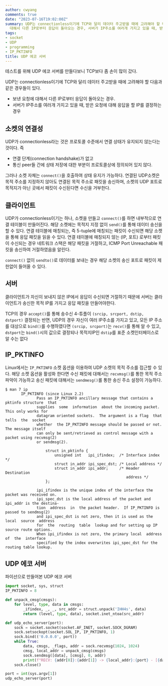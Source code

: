 ```yaml
---
author: cwyang
comments: true
date: "2023-07-16T19:02:00Z"
summary: UDP는 connectionless이기에 TCP와 달리 데이터 주고받을 때에 고려해야 할 다음과 같은 경우들이 있다. 보낸 요청에
  대해서 다른 IP로부터 응답이 돌아오는 경우, 서버가 IP주소를 여러개 가지고 있을 때, 받은 요청에 대해 응답을 할 IP를 결정하는 경우
tags:
- socket
- UDP
- programming
- IP_PKTINFO
title: UDP 에코 서버
---
```

테스트를 위해 UDP 에코 서버를 만들다보니 TCP보다 좀 손이 많이 갔다.

UDP는 connectionless이기에 TCP와 달리 데이터 주고받을 때에 고려해야 할
다음과 같은 경우들이 있다.
* 보낸 요청에 대해서 다른 IP로부터 응답이 돌아오는 경우.
* 서버가 IP주소를 여러개 가지고 있을 때, 받은 요청에 대해 응답을 할 IP를 결정하는 경우

## 소켓의 연결성
UDP가 connectionless라는 것은 프로토콜 수준에서 연결 상태가 유지되지 않는다는 것이다. 즉
* 연결 단계(connection handshake)가 없고
* 통신 peer들 간에 상태 저장에 대한 부분이 프로토콜상에 정의되어 있지 않다.

그러나 소켓 자체는 `connect()`을 호출하여 상태 유지가 가능하다.
연결된 UDP소켓은 목적 주소를 지정하지 않아도 연결된 목적 주소로 패킷을 송신하며,
소켓의 UDP 포트로 목적지가 아닌 곳에서 패킷이 수신된다면 수신을 거부한다.

## 클라이언트

UDP가 connectionless이기는 하나, 소켓을 만들고 `connect()`를 하면 내부적으로 연결 테이블이 만들어진다.
해당 소켓에는 목적지 지정 없이 `send()`를 통해 데이터 송신을 할 수 있다.
연결 테이블에 매칭되는, 즉 5-tuple에 매칭되는 패킷이 수신되면 해당 소켓을 통해 응답 패킷을 읽을 수 있다.
연결 테이블에 매칭되지 않는 (IP, 포트) 로부터 패킷이 수신되는 경우 네트워크 스택은 해당 패킷을 거절하고,
ICMP Port Unreachable 패킷을 송신하여 거절하였음을 알린다.

`connect()` 없이 `sendto()`로 데이터를 보내는 경우 해당 소켓의 송신 포트로 패킷이 제한없이 들어올 수 있다.

## 서버

클라이언트가 자신이 보내지 않은 IP에서 응답이 수신되면 거절하기 때문에
서버는 클라이언트가 송신한 목적 IP를 가지고 응답 패킷을 만들어야한다.

TCP의 경우 `accept()`를 통해 송수신 4-튜플이 `(srcip, srcport, dstip, dstport)` 결정되는 반면,
UDP의 경우 자신이 여러 IP주소를 가지고 있고, 모든 IP 주소를 대상으로 `bind()`를 수행하였다면
`(srcip, srcport)`는 `recv()`를 통해 알 수 있고, `dstport`는 `bind()`시의 값으로 결정되나
목적지IP인 `dstip`를 표준 소켓인터페이스로 알 수는 없다

## IP_PKTINFO
Linux에서는 `IP_PKTINFO` 소켓 옵션을 이용하여 UDP 소켓의 목적 주소를 접근할 수 있다.
해당 소켓 옵션을 활성화 한다면
수신 패킷에 대해서는 `recvmsg()`를 통한 목적 주소 파악이 가능하고
송신 패킷에 대해서는 `sendmesg()`롤 통한 송신 주소 설정이 가능하다.
```
$ man 7 ip
       IP_PKTINFO (since Linux 2.2)
              Pass an IP_PKTINFO ancillary message that contains a pktinfo structure  that
              supplies  some  information  about the incoming packet.  This only works for
              datagram oriented sockets.  The argument is a flag  that  tells  the  socket
              whether  the IP_PKTINFO message should be passed or not.  The message itself
              can only be sent/retrieved as control message with a packet using recvmsg(2)
              or sendmsg(2).

                  struct in_pktinfo {
                      unsigned int   ipi_ifindex;  /* Interface index */
                      struct in_addr ipi_spec_dst; /* Local address */
                      struct in_addr ipi_addr;     /* Header Destination
                                                      address */
                  };

              ipi_ifindex is the unique index of the interface the packet was received on.
              ipi_spec_dst is the local address of the packet and ipi_addr is the destina‐
              tion  address  in  the packet header.  If IP_PKTINFO is passed to sendmsg(2)
              and ipi_spec_dst is not zero, then it is used as the  local  source  address
              for  the  routing  table  lookup and for setting up IP source route options.
              When ipi_ifindex is not zero, the primary local  address  of  the  interface
              specified by the index overwrites ipi_spec_dst for the routing table lookup.
```

## UDP 에코 서버
파이선으로 만들어본 UDP 에코 서버
```python
import socket, sys, struct
IP_PKTINFO = 8

def unpack_cmsg(cmsgs):
    for level, type, data in cmsgs:
        _ifindex, _, _, src_addr = struct.unpack('IHH4s', data)
        return (level, type, data), socket.inet_ntoa(src_addr)

def udp_echo_server(port):
    sock = socket.socket(socket.AF_INET, socket.SOCK_DGRAM)
    sock.setsockopt(socket.SOL_IP, IP_PKTINFO, 1)
    sock.bind(('0.0.0.0', port))
    while True:
        data, cmsgs, _flags, addr = sock.recvmsg(1024, 1024)
        cmsg, local_addr = unpack_cmsg(cmsgs)
        sock.sendmsg([data], [cmsg], 0, addr)
        print(f"RECV: {addr[0]}:{addr[1]} -> {local_addr}:{port} - [{data.decode()}]")
    sock.close()

port = int(sys.argv[1])
udp_echo_server(port)
```
